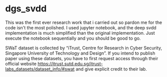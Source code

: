 # dgs_svdd

This was the first ever research work that i carried out so pardon me for the code isn't the most polished. I used jupyter notebook, and the deep svdd implementation is much simplified than the original implementation. Just execute the notebook sequentially and you should be good to go.

SWaT dataset is collected by “iTrust, Centre for Research in Cyber Security, Singapore University of Technology and Design”. 
If you intend to publish paper using these datasets, you have to first request access through their official website https://itrust.sutd.edu.sg/itrust-labs_datasets/dataset_info/#swat and give explicit credit to their lab.
